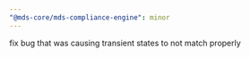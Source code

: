 ```yaml
---
"@mds-core/mds-compliance-engine": minor
---
```


fix bug that was causing transient states to not match properly
